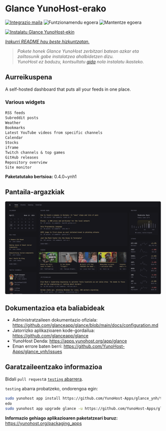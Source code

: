 <!--
Ohart ongi: README hau automatikoki sortu da <https://github.com/YunoHost/apps/tree/master/tools/readme_generator>ri esker
EZ editatu eskuz.
-->

# Glance YunoHost-erako

[![Integrazio maila](https://dash.yunohost.org/integration/glance.svg)](https://dash.yunohost.org/appci/app/glance) ![Funtzionamendu egoera](https://ci-apps.yunohost.org/ci/badges/glance.status.svg) ![Mantentze egoera](https://ci-apps.yunohost.org/ci/badges/glance.maintain.svg)

[![Instalatu Glance YunoHost-ekin](https://install-app.yunohost.org/install-with-yunohost.svg)](https://install-app.yunohost.org/?app=glance)

*[Irakurri README hau beste hizkuntzatan.](./ALL_README.md)*

> *Pakete honek Glance YunoHost zerbitzari batean azkar eta zailtasunik gabe instalatzea ahalbidetzen dizu.*  
> *YunoHost ez baduzu, kontsultatu [gida](https://yunohost.org/install) nola instalatu ikasteko.*

## Aurreikuspena

A self-hosted dashboard that puts all your feeds in one place.

### Various widgets

    RSS feeds
    Subreddit posts
    Weather
    Bookmarks
    Latest YouTube videos from specific channels
    Calendar
    Stocks
    iframe
    Twitch channels & top games
    GitHub releases
    Repository overview
    Site monitor


**Paketatutako bertsioa:** 0.4.0~ynh1

## Pantaila-argazkiak

![Glance(r)en pantaila-argazkia](./doc/screenshots/screenshot.png)

## Dokumentazioa eta baliabideak

- Administratzaileen dokumentazio ofiziala: <https://github.com/glanceapp/glance/blob/main/docs/configuration.md>
- Jatorrizko aplikazioaren kode-gordailua: <https://github.com/glanceapp/glance>
- YunoHost Denda: <https://apps.yunohost.org/app/glance>
- Eman errore baten berri: <https://github.com/YunoHost-Apps/glance_ynh/issues>

## Garatzaileentzako informazioa

Bidali `pull request`a [`testing` abarrera](https://github.com/YunoHost-Apps/glance_ynh/tree/testing).

`testing` abarra probatzeko, ondorengoa egin:

```bash
sudo yunohost app install https://github.com/YunoHost-Apps/glance_ynh/tree/testing --debug
edo
sudo yunohost app upgrade glance -u https://github.com/YunoHost-Apps/glance_ynh/tree/testing --debug
```

**Informazio gehiago aplikazioaren paketatzeari buruz:** <https://yunohost.org/packaging_apps>
